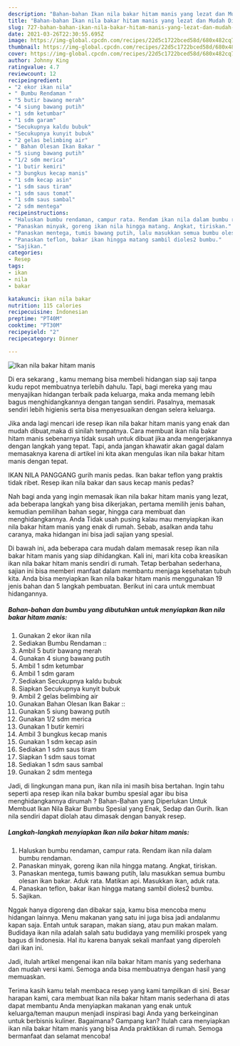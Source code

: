```yaml
---
description: "Bahan-bahan Ikan nila bakar hitam manis yang lezat dan Mudah Dibuat"
title: "Bahan-bahan Ikan nila bakar hitam manis yang lezat dan Mudah Dibuat"
slug: 727-bahan-bahan-ikan-nila-bakar-hitam-manis-yang-lezat-dan-mudah-dibuat
date: 2021-03-26T22:30:55.695Z
image: https://img-global.cpcdn.com/recipes/22d5c1722bced58d/680x482cq70/ikan-nila-bakar-hitam-manis-foto-resep-utama.jpg
thumbnail: https://img-global.cpcdn.com/recipes/22d5c1722bced58d/680x482cq70/ikan-nila-bakar-hitam-manis-foto-resep-utama.jpg
cover: https://img-global.cpcdn.com/recipes/22d5c1722bced58d/680x482cq70/ikan-nila-bakar-hitam-manis-foto-resep-utama.jpg
author: Johnny King
ratingvalue: 4.7
reviewcount: 12
recipeingredient:
- "2 ekor ikan nila"
- " Bumbu Rendaman "
- "5 butir bawang merah"
- "4 siung bawang putih"
- "1 sdm ketumbar"
- "1 sdm garam"
- "Secukupnya kaldu bubuk"
- "Secukupnya kunyit bubuk"
- "2 gelas belimbing air"
- " Bahan Olesan Ikan Bakar "
- "5 siung bawang putih"
- "1/2 sdm merica"
- "1 butir kemiri"
- "3 bungkus kecap manis"
- "1 sdm kecap asin"
- "1 sdm saus tiram"
- "1 sdm saus tomat"
- "1 sdm saus sambal"
- "2 sdm mentega"
recipeinstructions:
- "Haluskan bumbu rendaman, campur rata. Rendam ikan nila dalam bumbu rendaman."
- "Panaskan minyak, goreng ikan nila hingga matang. Angkat, tiriskan."
- "Panaskan mentega, tumis bawang putih, lalu masukkan semua bumbu olesan ikan bakar. Aduk rata. Matikan api. Masukkan ikan, aduk rata."
- "Panaskan teflon, bakar ikan hingga matang sambil dioles2 bumbu."
- "Sajikan."
categories:
- Resep
tags:
- ikan
- nila
- bakar

katakunci: ikan nila bakar 
nutrition: 115 calories
recipecuisine: Indonesian
preptime: "PT40M"
cooktime: "PT30M"
recipeyield: "2"
recipecategory: Dinner

---
```



![Ikan nila bakar hitam manis](https://img-global.cpcdn.com/recipes/22d5c1722bced58d/680x482cq70/ikan-nila-bakar-hitam-manis-foto-resep-utama.jpg)

Di era  sekarang , kamu memang bisa membeli hidangan siap saji tanpa kudu repot membuatnya terlebih dahulu. Tapi, bagi mereka yang mau menyajikan hidangan terbaik pada keluarga, maka anda memang lebih bagus menghidangkannya dengan tangan sendiri. Pasalnya, memasak sendiri lebih higienis serta bisa menyesuaikan dengan selera keluarga.

Jika anda lagi mencari ide resep ikan nila bakar hitam manis yang enak dan mudah dibuat,maka di sinilah tempatnya. Cara membuat ikan nila bakar hitam manis  sebenarnya tidak susah untuk dibuat jika anda mengerjakannya dengan langkah yang tepat. Tapi, anda jangan khawatir akan gagal dalam memasaknya 
karena di artikel ini kita akan mengulas ikan nila bakar hitam manis dengan tepat.  

IKAN NILA PANGGANG gurih manis pedas. Ikan bakar teflon yang praktis tidak ribet. Resep ikan nila bakar dan saus kecap manis pedas?

Nah bagi anda yang ingin memasak ikan nila bakar hitam manis yang lezat, ada beberapa langkah yang bisa dikerjakan, pertama memilih jenis bahan, kemudian pemilihan bahan segar, hingga cara membuat dan menghidangkannya. Anda Tidak usah pusing kalau mau menyiapkan ikan nila bakar hitam manis yang enak di rumah. Sebab, asalkan anda  tahu caranya, maka hidangan ini bisa jadi sajian yang spesial.

Di bawah ini, ada beberapa cara mudah dalam memasak resep ikan nila bakar hitam manis yang siap dihidangkan. Kali ini, mari kita coba kreasikan ikan nila bakar hitam manis sendiri di rumah. Tetap berbahan sederhana, sajian ini bisa memberi manfaat dalam membantu menjaga kesehatan tubuh kita. Anda bisa menyiapkan Ikan nila bakar hitam manis menggunakan 19 jenis bahan dan 5 langkah pembuatan. Berikut ini cara untuk membuat hidangannya.

<!--inarticleads1-->

##### Bahan-bahan dan bumbu yang dibutuhkan untuk menyiapkan Ikan nila bakar hitam manis:

1. Gunakan 2 ekor ikan nila
1. Sediakan  Bumbu Rendaman ::
1. Ambil 5 butir bawang merah
1. Gunakan 4 siung bawang putih
1. Ambil 1 sdm ketumbar
1. Ambil 1 sdm garam
1. Sediakan Secukupnya kaldu bubuk
1. Siapkan Secukupnya kunyit bubuk
1. Ambil 2 gelas belimbing air
1. Gunakan  Bahan Olesan Ikan Bakar ::
1. Gunakan 5 siung bawang putih
1. Gunakan 1/2 sdm merica
1. Gunakan 1 butir kemiri
1. Ambil 3 bungkus kecap manis
1. Gunakan 1 sdm kecap asin
1. Sediakan 1 sdm saus tiram
1. Siapkan 1 sdm saus tomat
1. Sediakan 1 sdm saus sambal
1. Gunakan 2 sdm mentega


Jadi, di lingkungan mana pun, ikan nila ini masih bisa bertahan. Ingin tahu seperti apa resep ikan nila bakar bumbu spesial agar ibu bisa menghidangkannya dirumah ? Bahan-Bahan yang Diperlukan Untuk Membuat Ikan Nila Bakar Bumbu Spesial yang Enak, Sedap dan Gurih. Ikan nila sendiri dapat diolah atau dimasak dengan banyak resep. 

<!--inarticleads2-->

##### Langkah-langkah menyiapkan Ikan nila bakar hitam manis:

1. Haluskan bumbu rendaman, campur rata. Rendam ikan nila dalam bumbu rendaman.
1. Panaskan minyak, goreng ikan nila hingga matang. Angkat, tiriskan.
1. Panaskan mentega, tumis bawang putih, lalu masukkan semua bumbu olesan ikan bakar. Aduk rata. Matikan api. Masukkan ikan, aduk rata.
1. Panaskan teflon, bakar ikan hingga matang sambil dioles2 bumbu.
1. Sajikan.


Nggak hanya digoreng dan dibakar saja, kamu bisa mencoba menu hidangan lainnya. Menu makanan yang satu ini juga bisa jadi andalanmu kapan saja. Entah untuk sarapan, makan siang, atau pun makan malam. Budidaya ikan nila adalah salah satu budidaya yang memiliki prospek yang bagus di Indonesia. Hal itu karena banyak sekali manfaat yang diperoleh dari ikan ini. 

Jadi, itulah artikel mengenai  ikan nila bakar hitam manis  yang sederhana dan mudah versi kami. Semoga anda bisa membuatnya dengan hasil yang memuaskan. 

Terima kasih kamu telah membaca resep yang kami tampilkan di sini. Besar harapan kami, cara membuat  Ikan nila bakar hitam manis sederhana di atas dapat membantu Anda menyiapkan makanan yang enak untuk keluarga/teman maupun menjadi inspirasi bagi Anda yang berkeinginan untuk berbisnis kuliner. Bagaimana? Gampang kan? Itulah cara menyiapkan ikan nila bakar hitam manis yang bisa Anda praktikkan di rumah. Semoga bermanfaat dan selamat mencoba!

